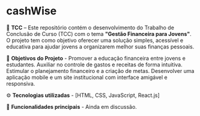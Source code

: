 # cashWise
 💼 **TCC** – Este repositório contém o desenvolvimento do Trabalho de Conclusão de Curso (TCC) com o tema **"Gestão Financeira para Jovens"**. O projeto tem como objetivo oferecer uma solução simples, acessível e educativa para ajudar jovens a organizarem melhor suas finanças pessoais. 
 
 🧾 **Objetivos do Projeto** - Promover a educação financeira entre jovens e estudantes.  Auxiliar no controle de gastos e receitas de forma intuitiva.  Estimular o planejamento financeiro e a criação de metas.  Desenvolver uma aplicação mobile e um site institucional com interface amigável e responsiva.  
 
 ⚙️ **Tecnologias utilizadas** - [HTML, CSS, JavaScript, React.js]  
 
 📌 **Funcionalidades principais** - Ainda em discussão.
